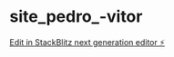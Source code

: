 # site_pedro_-vitor

[Edit in StackBlitz next generation editor ⚡️](https://stackblitz.com/~/github.com/PedroVitor1312/site_pedro_-vitor)